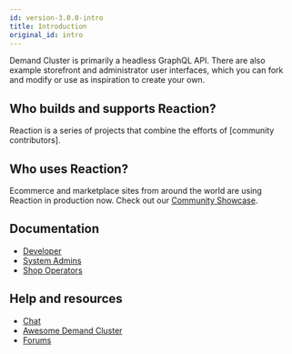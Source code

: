 ```yaml
---
id: version-3.0.0-intro
title: Introduction
original_id: intro
---
```


Demand Cluster is primarily a headless GraphQL API. There are also example storefront and administrator user interfaces, which you can fork and modify or use as inspiration to create your own.

## Who builds and supports Reaction?

Reaction is a series of projects that combine the efforts of [community contributors].

## Who uses Reaction?

Ecommerce and marketplace sites from around the world are using Reaction in production now. Check out our [Community Showcase](community-showcase).

## Documentation

- [Developer](getting-started-developing-with-reaction)
- [System Admins](deploying)
- [Shop Operators](dashboard)

## Help and resources

- <a href="http://gitter.im/reactioncommerce/" target="_blank">Chat</a>
- <a href="https://github.com/iamchathu/awesome-reactioncommerce" target="_blank">Awesome Demand Cluster</a>
- <a href="https://forums.demandcluster.com/" target="_blank">Forums</a>

